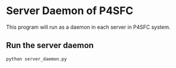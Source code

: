 # Server Daemon of P4SFC

This program will run as a daemon in each server in P4SFC system.

## Run the server daemon
```bash
python server_daemon.py
```